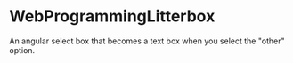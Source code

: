 # WebProgrammingLitterbox
An angular select box that becomes a text box when you select the "other" option.

